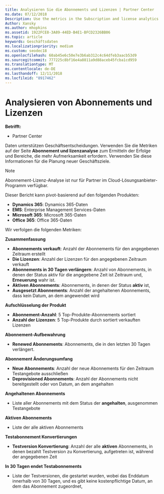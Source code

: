 ```yaml
---
title: Analysieren Sie die Abonnements und Lizenzen | Partner Center
ms.date: 07/12/2018
Description: Use the metrics in the Subscription and license analytics page to identify your successes and areas that need more attention.
Author: Xansky
ms.author: mhopkins
ms.assetid: 1922FCE8-3A89-44ED-B4E1-BFCD2326BB06
ms.topic: article
keywords: Geschäftsdaten
ms.localizationpriority: medium
ms.custom: seodec18
ms.openlocfilehash: 60ab45e6c50e7e3b6ab312c4c64dfeb3aacb53d9
ms.sourcegitcommit: 777225c8bf16e4a8811a9d88aceb45fcba1cd959
ms.translationtype: MT
ms.contentlocale: de-DE
ms.lasthandoff: 12/11/2018
ms.locfileid: "8917462"
---
```

# <a name="analyze-subscriptions-and-licenses"></a>Analysieren von Abonnements und Lizenzen 

**Betrifft:**

- Partner Center

Daten unterstützen Geschäftsentscheidungen. Verwenden Sie die Metriken auf der Seite **Abonnement und lizenzanalyse** zum Ermitteln der Erfolge und Bereiche, die mehr Aufmerksamkeit erfordern. Verwenden Sie diese Informationen für die Planung neuer Geschäftsziele.

> [!NOTE]
> Abonnement-Lizenz-Analyse ist nur für Partner im Cloud-Lösungsanbieter-Programm verfügbar.


Dieser Bericht kann pivot-basierend auf den folgenden Produkten:

 - **Dynamics 365**: Dynamics 365-Daten  
 - **EMS**: Enterprise Management Services-Daten  
 - **Microsoft 365**: Microsoft 365-Daten  
 - **Office 365**: Office 365-Daten  


Wir verfolgen die folgenden Metriken:

**Zusammenfassung**  
 - **Abonnements verkauft**: Anzahl der Abonnements für den angegebenen Zeitraum erstellt  
 - **Die Lizenzen**: Anzahl der Lizenzen für den angegebenen Zeitraum verkauft   
 - **Abonnements in 30 Tagen verlängern**: Anzahl von Abonnements, in denen der Status aktiv für die angegebene Zeit ist Zeitraum und, **Erneuerung** wahr ist.
 - **Aktiven Abonnements**: Abonnements, in denen der Status **aktiv** ist,  
 - **Ausgesetzt Abonnements**: Anzahl der angehaltenen Abonnements, dass kein Datum, an dem angewendet wird  

**Aufschlüsselung der Produkt**  
 - **Abonnement-Anzahl**: 5 Top-Produkte-Abonnements sortiert  
 - **Anzahl der Lizenzen**: 5 Top-Produkte durch sortiert verkauften Lizenzen

**Abonnement-Aufbewahrung**
 - **Renewed Abonnements**: Abonnements, die in den letzten 30 Tagen verlängert.  

**Abonnement Änderungsumfang**  
 - **Neue Abonnements**: Anzahl der neue Abonnements für den Zeitraum Testangebote ausschließen  
 - **Deprovisioned Abonnements**: Anzahl der Abonnements nicht bereitgestellt oder von Datum, an dem angehalten  

**Angehaltenen Abonnements**  
 - Liste aller Abonnements mit dem Status der **angehalten**, ausgenommen Testangebote  
  
**Aktiven Abonnements**
 - Liste der alle aktiven Abonnements  

**Testabonnement Konvertierungen**  
 - **Testversion Konvertierung**: Anzahl der alle **aktiven** Abonnements, in denen bezahlt Testversion zu Konvertierung, aufgetreten ist, während der angegebenen Zeit  

**In 30 Tagen endet Testabonnements**  
 - Liste der Testversionen, die gestartet wurden, wobei das Enddatum innerhalb von 30 Tagen, und es gibt keine kostenpflichtige Datum, an dem das Abonnement zugeordnet,  

  